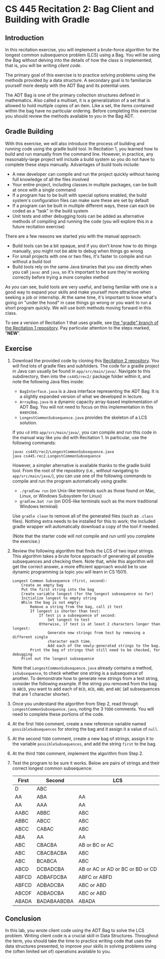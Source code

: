 # CS 445 Recitation 2: Bag Client and Building with Gradle

## Introduction

In this recitation exercise, you will implement a brute-force algorithm for the
longest common subsequence problem (LCS) using a Bag. You will be using the Bag
without delving into the details of how the class is implemented; that is, you
will be writing _client code_.

The primary goal of this exercise is to practice solving problems using the
methods provided by a data structure. A secondary goal is to familiarize
yourself more deeply with the ADT Bag and its potential uses.

The ADT Bag is one of the primary collection structures defined in mathematics.
Also called a multiset, it is a generalization of a set that is allowed to hold
multiple copies of an item. Like a set, the items contained within the bag have
no particular ordering. Before completing this exercise you should review the
methods available to you in the Bag ADT.

## Gradle Building

With this exercise, we will also introduce the process of building and running
code using the gradle build tool. In Recitation 1, you learned how to build and
run manually from the command line. However, in practice, any reasonably-large
project will include a build system so you do not have to complete these steps
manually. Advantages of build tools include:

 - A new developer can compile and run the project quickly without having full
   knowledge of all the files involved
 - Your entire project, including classes in multiple packages, can be built at
   once with a single command
 - If a program has to be built with special options enabled, the build system's
   configuration files can make sure these are set by default
 - If a program can be built in multiple different ways, these can each be coded
   as a "task" in the build system
 - Unit tests and other debugging tools can be added as alternative methods of
   compiling and running the code (you will explore this in a future recitation
   exercise)

There are a few reasons we started you with the manual approach:

 - Build tools can be a bit opaque, and if you don't know how to do things
   manually, you might not be able to debug when things go wrong
 - For small projects with one or two files, it's faster to compile and run
   without a build tool
 - Build tools rely on the same Java binaries that you use directly when you
   call `javac` and `java`, so it's important to be sure they're working
   correctly before trying a more complex method

As you can see, build tools are very useful, and being familiar with one is a
good way to expand your skills and make yourself more attractive when seeking a
job or internship. At the same time, it's important to know what's going on
"under the hood" in case things go wrong or you want to run a short program
quickly. We will use both methods moving forward in this class.

To see a version of Recitation 1 that uses gradle, see [the "gradle" branch of
the Recitation 1 repository](https://github.com/2217-cs445/cs445-rec1/tree/gradle).
Pay particular attention to the steps marked, "**NEW**".

## Exercise

1. Download the provided code by cloning this [Recitation 2
repository](https://github.com/2217-cs445/cs445-rec2). You will find lots of
gradle files and subfolders. The code for a gradle project in Java can usually
be found in `app/src/main/java/`. Navigate to this subdirectory, then into the
`cs445/rec2/` package folder within it, and note the following Java files
inside:

   - `BagInterface.java` is a Java interface representing the ADT Bag. It is a
     slightly expanded version of what we developed in lecture.
   - `ArrayBag.java` is a dynamic capacity array-based implementation of ADT
      Bag. You will not need to focus on this implementation in this exercise.
   - `LongestCommonSubsequence.java` provides the skeleton of a LCS solution.

   If you `cd` into `app/src/main/java/`, you can compile and run this code in
   the manual way like you did with Recitation 1. In particular, use the
   following commands:

       javac cs445/rec2/LongestCommonSubsequence.java
       java cs445.rec2.LongestCommonSubsequence

   However, a simpler alternative is available thanks to the gradle build tool.
   From the root of the repository (i.e., *without* navigating to
   `app/src/main/java/`), you can use one of the following commands to compile
   and run the program automatically using gradle:

   - `./gradlew run` (on Unix-like terminals such as those found on Mac, Linux,
     or Windows Subsystem for Linux)
   - `gradlew.bat run` (on DOS-like terminals such as the more traditional
     Windows terminal)

   Use `gradle clean` to remove all of the generated files (such as `.class`
   files). Nothing extra needs to be installed for this to work; the included
   gradle wrapper will automatically download a copy of the tool if needed.

   (Note that the starter code will not compile and run until you complete the
   exercise.)

2. Review the following algorithm that finds the LCS of two input strings. This
algorithm takes a brute force approach of generating all possible subsequences
and checking them. Note that, while this algorithm will get the correct answer,
a more efficient approach would be to use dynamic programming (a topic you will
learn in CS 1501).

       Longest Common Subsequence (first, second):
           Create an empty bag
           Put the first string into the bag
           Create variable longest (for the longest subsequence so far)
           Initialize longest to empty string
           While the bag is not empty:
               Remove a string from the bag, call it test
               If longest is shorter than test:
                   If test is a subsequence of second:
                       Set longest to test
                   Otherwise, if test is at least 2 characters longer than longest:
                       Generate new strings from test by removing a different single
                       character each time.
                       Add each of the newly-generated strings to the bag.
               Print the bag of strings that still need to be checked, for debugging
           Print out the longest subsequence

   Note that `LongestCommonSubsequence.java` already contains a method,
   `isSubsequence`, to check whether one string is a subsequence of another. To
   demonstrate how to generate new strings from a test string, consider the
   following example. If the string you removed from the bag is `ABCD`, you want
   to add each of `BCD`, `ACD`, `ABD`, and `ABC` (all subsequences that are 1
   character shorter).

3. Once you understand the algorithm from Step 2, read through
`LongestCommonSubsequence.java`, noting the 3 `TODO` comments. You will need to
complete these portions of the code.

4. At the first `TODO` comment, create a new reference variable named `possibleSubsequences`
for storing the bag and it assign it a value of `null`.

5. At the second `TODO` comment, create a new bag of strings, assign it to the
variable `possibleSubsequences`, and add the string `first` to the bag.

6. At the third `TODO` comment, implement the algorithm from Step 2.

7. Test the program to be sure it works. Below are pairs of strings and their
correct longest common subsequence:

   | First | Second      | LCS
   | ----- | -----       | -----
   | D     | ABC         |
   | AA    | ABA         | AA
   | AA    | AAA         | AA
   | AABC  | ABBC        | ABC
   | ABBC  | ABCC        | ABC
   | ABCC  | CABAC       | ABC
   | ABA   | AA          | AA
   | ABC   | CBACBA      | AB or BC or AC
   | ABC   | CBACBACBA   | ABC
   | ABC   | BCABCA      | ABC
   | ABCD  | DCBADCBA    | AB or AC or AD or BC or BD or CD
   | ABFCD | ADBAFDCBA   | ABFC or ABFD
   | ABFCD | ADBADCBA    | ABC or ABD
   | ABCDF | ADBADCBA    | ABC or ABD
   | ABADA | BADABAABDBA | ABADA

## Conclusion

In this lab, you wrote client code using the ADT Bag to solve the LCS problem.
Writing client code is a crucial skill in Data Structures. Throughout the term,
you should take the time to practice writing code that uses the data structures
presented, to improve your skills in solving problems using the (often limited
set of) operations available to you.
